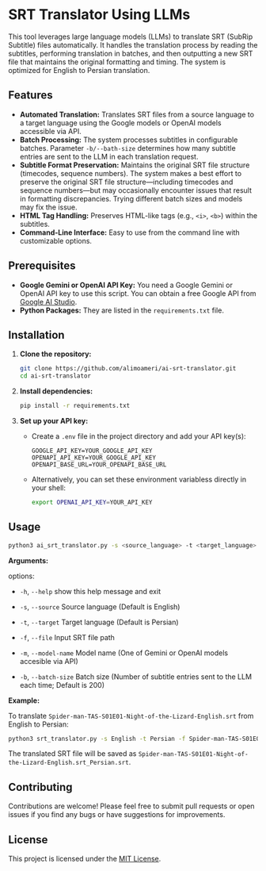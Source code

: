 # SRT Translator Using LLMs

This tool leverages large language models (LLMs) to translate SRT (SubRip Subtitle) files automatically. It handles the translation process by reading the subtitles, performing translation in batches, and then outputting a new SRT file that maintains the original formatting and timing. The system is optimized for English to Persian translation.

## Features

*   **Automated Translation:** Translates SRT files from a source language to a target language using the Google models or OpenAI models accessible via API.
*   **Batch Processing:** The system processes subtitles in configurable batches. Parameter `-b/--bath-size` determines how many subtitle entries are sent to the LLM in each translation request.
*   **Subtitle Format Preservation:**  Maintains the original SRT file structure (timecodes, sequence numbers). The system makes a best effort to preserve the original SRT file structure—including timecodes and sequence numbers—but may occasionally encounter issues that result in formatting discrepancies. Trying different batch sizes and models may fix the issue.
*   **HTML Tag Handling:**  Preserves HTML-like tags (e.g., `<i>`, `<b>`) within the subtitles.
*   **Command-Line Interface:**  Easy to use from the command line with customizable options.

## Prerequisites

*   **Google Gemini or OpenAI API Key:** You need a Google Gemini or OpenAI API key to use this script.  You can obtain a free Google API from [Google AI Studio](https://aistudio.google.com/).
*   **Python Packages:** They are listed in the `requirements.txt` file.

## Installation

1.  **Clone the repository:**

    ```bash
    git clone https://github.com/alimoameri/ai-srt-translator.git
    cd ai-srt-translator
    ```

2.  **Install dependencies:**

    ```bash
    pip install -r requirements.txt
    ```

3.  **Set up your API key:**

    *   Create a `.env` file in the project directory and add your API key(s):

        ```
        GOOGLE_API_KEY=YOUR_GOOGLE_API_KEY
        OPENAPI_API_KEY=YOUR_GOOGLE_API_KEY
        OPENAPI_BASE_URL=YOUR_OPENAPI_BASE_URL
        ```

    *   Alternatively, you can set these environment variabless directly in your shell:
        ```bash
        export OPENAI_API_KEY=YOUR_API_KEY
        ```

## Usage

```bash
python3 ai_srt_translator.py -s <source_language> -t <target_language> -f <input_srt_file>
```

**Arguments:**

options:
  * `-h`, `--help`            show this help message and exit

  * `-s`, `--source`
                        Source language (Default is English)

  * `-t`, `--target`
                        Target language (Default is Persian)

  * `-f`, `--file` Input SRT file path

  * `-m`, `--model-name`
                        Model name (One of Gemini or OpenAI models accesible via API)

  * `-b`, `--batch-size`
                        Batch size (Number of subtitle entries sent to the LLM each time; Default is 200)

**Example:**

To translate `Spider-man-TAS-S01E01-Night-of-the-Lizard-English.srt` from English to Persian:

```bash
python3 srt_translator.py -s English -t Persian -f Spider-man-TAS-S01E01-Night-of-the-Lizard-English.srt
```

The translated SRT file will be saved as `Spider-man-TAS-S01E01-Night-of-the-Lizard-English.srt_Persian.srt`.


## Contributing

Contributions are welcome!  Please feel free to submit pull requests or open issues if you find any bugs or have suggestions for improvements.

## License

This project is licensed under the [MIT License](LICENSE).
